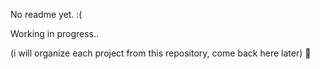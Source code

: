 No readme yet. :(


Working in progress..

(i will organize each project from this repository, come back here later) :baby:
